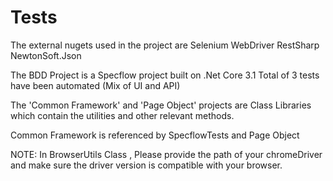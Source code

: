 # Tests
The external nugets used in the project are 
Selenium WebDriver
RestSharp
NewtonSoft.Json

The BDD Project is a Specflow project built on .Net Core 3.1
Total of 3 tests have been automated (Mix of UI and API)


The 'Common Framework' and 'Page Object' projects are Class Libraries which contain the utilities and other relevant methods.

Common Framework is referenced by SpecflowTests and Page Object

NOTE: In BrowserUtils Class , Please provide the path of your chromeDriver and make sure the driver version is compatible with your browser. 
